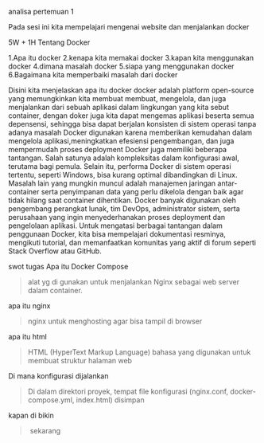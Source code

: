 analisa pertemuan 1 

Pada sesi ini kita mempelajari mengenai website dan menjalankan docker  

5W + 1H Tentang Docker

1.Apa itu docker
2.kenapa kita memakai docker
3.kapan kita menggunakan docker
4.dimana masalah  docker
5.siapa yang menggunakan docker
6.Bagaimana kita memperbaiki masalah dari docker

Disini kita menjelaskan apa itu docker docker adalah platform open-source yang memungkinkan kita membuat membuat, mengelola, dan juga menjalankan dari sebuah aplikasi dalam lingkungan yang kita sebut container, dengan doker juga kita dapat mengemas aplikasi beserta semua depensensi, sehingga bisa dapat berjalan konsisten di sistem operasi tanpa adanya masalah 
Docker digunakan karena memberikan kemudahan dalam mengelola aplikasi,meningkatkan efesiensi pengembangan, dan juga mempermudah proses deployment 
Docker juga memiliki beberapa tantangan. Salah satunya adalah kompleksitas dalam konfigurasi awal, terutama bagi pemula. Selain itu, performa Docker di sistem operasi tertentu, seperti Windows, bisa kurang optimal dibandingkan di Linux. Masalah lain yang mungkin muncul adalah manajemen jaringan antar-container serta penyimpanan data yang perlu dikelola dengan baik agar tidak hilang saat container dihentikan.
Docker banyak digunakan oleh pengembang perangkat lunak, tim DevOps, administrator sistem, serta perusahaan yang ingin menyederhanakan proses deployment dan pengelolaan aplikasi.
Untuk mengatasi berbagai tantangan dalam penggunaan Docker, kita bisa mempelajari dokumentasi resminya, mengikuti tutorial, dan memanfaatkan komunitas yang aktif di forum seperti Stack Overflow atau GitHub.

swot tugas
Apa itu Docker Compose
> alat yg di gunakan untuk menjalankan Nginx sebagai web server dalam container.

apa itu nginx 
> nginx untuk menghosting agar bisa tampil di browser

apa itu html 
> HTML (HyperText Markup Language) bahasa yang digunakan untuk membuat struktur halaman web

Di mana konfigurasi  dijalankan
> Di dalam direktori proyek, tempat file konfigurasi (nginx.conf, docker-compose.yml, index.html) disimpan

kapan di bikin 
> sekarang
